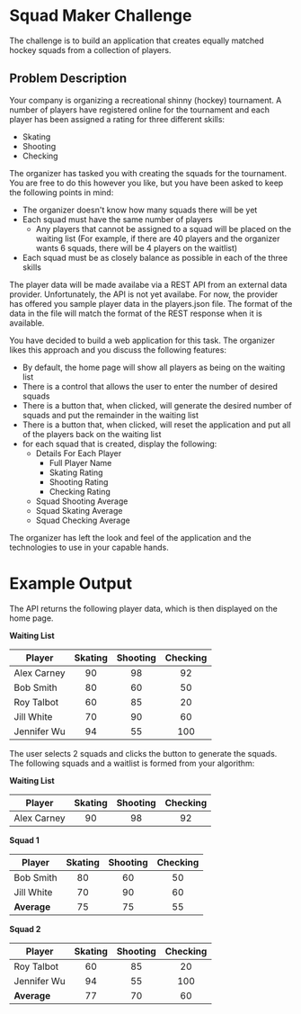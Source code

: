 # Squad Maker Challenge

The challenge is to build an application that creates equally matched hockey squads from a collection of players.

## Problem Description

Your company is organizing a recreational shinny (hockey) tournament. A number of players have registered online for the tournament and each player has been assigned a rating for three different skills:
* Skating
* Shooting
* Checking

The organizer has tasked you with creating the squads for the tournament. You are free to do this however you like, but you have been asked to keep the following points in mind:
* The organizer doesn't know how many squads there will be yet
* Each squad must have the same number of players
  * Any players that cannot be assigned to a squad will be placed on the waiting list (For example, if there are 40 players and the organizer wants 6 squads, there will be 4 players on the waitlist)
* Each squad must be as closely balance as possible in each of the three skills

The player data will be made availabe via a REST API from an external data provider. Unfortunately, the API is not yet availabe. For now, the provider has offered you sample player data in the players.json file. The format of the data in the file will match the format of the REST response when it is available.  

You have decided to build a web application for this task. The organizer likes this approach and you discuss the following features: 
* By default, the home page will show all players as being on the waiting list
* There is a control that allows the user to enter the number of desired squads
* There is a button that, when clicked, will generate the desired number of squads and put the remainder in the waiting list
* There is a button that, when clicked, will reset the application and put all of the players back on the waiting list
* for each squad that is created, display the following:
  * Details For Each Player
    * Full Player Name
    * Skating Rating
    * Shooting Rating
    * Checking Rating
  * Squad Shooting Average
  * Squad Skating Average
  * Squad Checking Average
  
The organizer has left the look and feel of the application and the technologies to use in your capable hands. 

# Example Output

The API returns the following player data, which is then displayed on the home page. 

**Waiting List**

| Player | Skating | Shooting | Checking |
| --- |:---:| :---:| :---:|
| Alex Carney | 90 | 98 | 92 |
| Bob Smith | 80 | 60 | 50 |
| Roy Talbot | 60 | 85 | 20 | 
| Jill White | 70 | 90 | 60 |
| Jennifer Wu | 94 | 55 | 100 | 
 
The user selects 2 squads and clicks the button to generate the squads. The following squads and a waitlist is formed from your algorithm: 

**Waiting List**

| Player | Skating | Shooting | Checking |
| --- |:---:| :---:| :---:|
| Alex Carney | 90 | 98 | 92 |

**Squad 1**

| Player | Skating | Shooting | Checking |
| --- |:---:| :---:| :---:|
| Bob Smith | 80 | 60 | 50 | 
| Jill White | 70 | 90 | 60  
| **Average** | 75 | 75 | 55 |

**Squad 2**

| Player | Skating | Shooting | Checking |
| --- |:---:| :---:| :---:|
| Roy Talbot | 60 | 85 | 20 | 
| Jennifer Wu | 94 | 55 | 100 | 
| **Average** | 77 | 70 | 60 |




